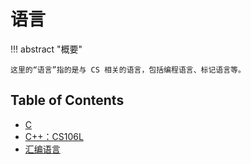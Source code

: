 # 语言

!!! abstract "概要"

    这里的“语言”指的是与 CS 相关的语言，包括编程语言、标记语言等。

## Table of Contents

- [C](c/index.md)
- [C++：CS106L](cpp/index.md)
- [汇编语言](asm/index.md)